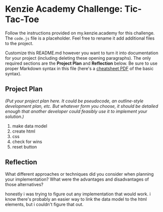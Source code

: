 # Kenzie Academy Challenge: Tic-Tac-Toe

Follow the instructions provided on my.kenzie.academy for this challenge. The `code.js` file is a placeholder. Feel free to rename it add additional files to the project.

Customize this README.md however you want to turn it into documentation for your project (including deleting these opening paragraphs). The only required sections are the **Project Plan** and **Reflection** below. Be sure to use proper Markdown syntax in this file (here's a [cheatsheet PDF](https://guides.github.com/pdfs/markdown-cheatsheet-online.pdf) of the basic syntax).

## Project Plan

_(Put your project plan here. It could be pseudocode, an outline-style development plan, etc. But whatever form you choose, it should be detailed enough that another developer could feasibly use it to implement your solution.)_
1. make data model
2. create html
3. css
4. check for wins
5. reset button

## Reflection

What different approaches or techniques did you consider when planning your implementation? What were the advantages and disadvantages of those alternatives?

honestly i was trying to figure out any implementation that would work. i know there's probably an easier way to link the data model to the html elements, but i couldn't figure that out.